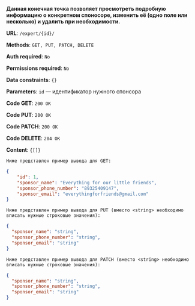 **Данная конечная точка позволяет просмотреть подробную информацию о конкретном споносоре, изменить её (одно поле или несколько) и удалить при необходимости.**

**URL**: `/expert/{id}/`

**Methods**: `GET, PUT, PATCH, DELETE`

**Auth required**: `No`

**Permissions required**: `No`

**Data constraints**: `{}`

**Parameters**: `id` — идентификатор нужного спонсора

**Code GET**: `200 OK`

**Code PUT**: `200 OK`

**Code PATCH**: `200 OK`

**Code DELETE**: `204 OK`

**Content**: `{[]}`

`Ниже представлен пример вывода для GET:`

``` json
{
    "id": 1,
    "sponsor_name": "Everything for our little friends",
    "sponsor_phone_number": "89325409147",
    "sponsor_email": "everythingforfriends@gmail.com"
}
```

`Ниже представлен пример вывода для PUT (вместо <string> необходимо вписать нужные строковые значения):`

``` json
{
  "sponsor_name": "string",
  "sponsor_phone_number": "string",
  "sponsor_email": "string"
}
```
`Ниже представлен пример вывода для PATCH (вместо <string> необходимо вписать нужные строковые значения):`

``` json
{
  "sponsor_name": "string",
  "sponsor_phone_number": "string",
  "sponsor_email": "string"
}
```
